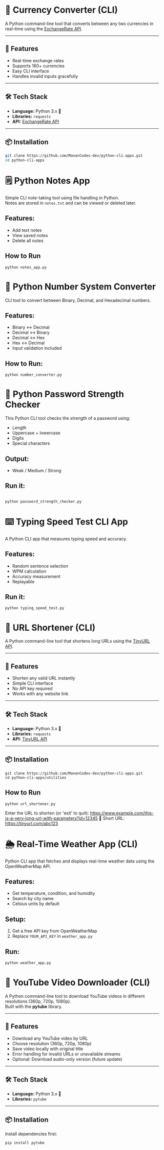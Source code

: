 # 💱 Currency Converter (CLI)

A Python command-line tool that converts between any two currencies in real-time using the [ExchangeRate API](https://www.exchangerate-api.com/).

---

## 🚀 Features
- Real-time exchange rates
- Supports 160+ currencies
- Easy CLI interface
- Handles invalid inputs gracefully

---

## 🛠 Tech Stack
- **Language:** Python 3.x 🐍
- **Libraries:** `requests`
- **API:** [ExchangeRate API](https://www.exchangerate-api.com/)

---

## 📦 Installation
```bash
git clone https://github.com/MananCodes-dev/python-cli-apps.git
cd python-cli-apps
```

# 🗒 Python Notes App

Simple CLI note-taking tool using file handling in Python.  
Notes are stored in `notes.txt` and can be viewed or deleted later.

## Features:
- Add text notes
- View saved notes
- Delete all notes

## How to Run
```
python notes_app.py
```
# 🔢 Python Number System Converter

CLI tool to convert between Binary, Decimal, and Hexadecimal numbers.

## Features:
- Binary ↔ Decimal
- Decimal ↔ Binary
- Decimal ↔ Hex
- Hex ↔ Decimal
- Input validation included

## How to Run:
```
python number_converter.py
```
# 🔐 Python Password Strength Checker

This Python CLI tool checks the strength of a password using:
- Length
- Uppercase + lowercase
- Digits
- Special characters

## Output:
- Weak / Medium / Strong

## Run it:
````

python password_strength_checker.py

````
# ⌨️ Typing Speed Test CLI App

A Python CLI app that measures typing speed and accuracy.

## Features:
- Random sentence selection
- WPM calculation
- Accuracy measurement
- Replayable

## Run it:
```
python typing_speed_test.py
```
# 🔗 URL Shortener (CLI)

A Python command-line tool that shortens long URLs using the [TinyURL API](https://tinyurl.com/).

---

## 🚀 Features
- Shorten any valid URL instantly
- Simple CLI interface
- No API key required
- Works with any website link

---

## 🛠 Tech Stack
- **Language:** Python 3.x 🐍
- **Libraries:** `requests`
- **API:** [TinyURL API](https://tinyurl.com/)

---

## 📦 Installation
```
git clone https://github.com/MananCodes-dev/python-cli-apps.git
cd python-cli-apps/utilities
```
## How to Run
```
python url_shortener.py
```
Enter the URL to shorten (or 'exit' to quit): https://www.example.com/this-is-a-very-long-url-with-parameters?id=12345
🔗 Short URL: https://tinyurl.com/abc123

# 🌦 Real-Time Weather App (CLI)

Python CLI app that fetches and displays real-time weather data using the OpenWeatherMap API.

## Features:
- Get temperature, condition, and humidity
- Search by city name
- Celsius units by default

## Setup:
1. Get a free API key from OpenWeatherMap
2. Replace `YOUR_API_KEY` in `weather_app.py`

## Run:
```bash
python weather_app.py
```

# 🎥 YouTube Video Downloader (CLI)

A Python command-line tool to download YouTube videos in different resolutions (360p, 720p, 1080p).  
Built with the **pytube** library.

---

## 🚀 Features
- Download any YouTube video by URL  
- Choose resolution (360p, 720p, 1080p)  
- Save video locally with original title  
- Error handling for invalid URLs or unavailable streams  
- Optional: Download audio-only version (future update)

---

## 🛠 Tech Stack
- **Language:** Python 3.x 🐍  
- **Libraries:** `pytube`

---

## 📦 Installation
Install dependencies first:
```
pip install pytube
```
